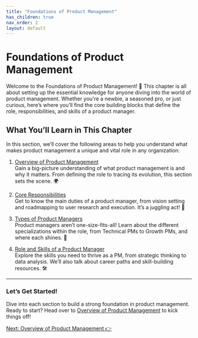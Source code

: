 ```yaml
---
title: "Foundations of Product Management"
has_children: true
nav_order: 2
layout: default
---
```


# Foundations of Product Management

Welcome to the Foundations of Product Management! 🎉 This chapter is all about setting up the essential knowledge for anyone diving into the world of product management. Whether you're a newbie, a seasoned pro, or just curious, here’s where you’ll find the core building blocks that define the role, responsibilities, and skills of a product manager.

## What You’ll Learn in This Chapter

In this section, we’ll cover the following areas to help you understand what makes product management a unique and vital role in any organization:

1. [Overview of Product Management](overview-of-product-management)  
   Gain a big-picture understanding of what product management is and why it matters. From defining the role to tracing its evolution, this section sets the scene. 🌍

2. [Core Responsibilities](core-responsibilities)  
   Get to know the main duties of a product manager, from vision setting and roadmapping to user research and execution. It’s a juggling act! 🤹

3. [Types of Product Managers](types-of-product-managers)  
   Product managers aren’t one-size-fits-all! Learn about the different specializations within the role, from Technical PMs to Growth PMs, and where each shines. 🌟

4. [Role and Skills of a Product Manager](role-and-skills-of-a-product-manager)  
   Explore the skills you need to thrive as a PM, from strategic thinking to data analysis. We’ll also talk about career paths and skill-building resources. 🛠️

---

### Let’s Get Started!

Dive into each section to build a strong foundation in product management. Ready to start? Head over to [Overview of Product Management](overview-of-product-management) to kick things off!

<div class="nav-buttons">
    <a href="overview-of-product-management" class="btn btn-primary">Next: Overview of Product Management 👉</a>
</div>